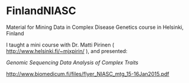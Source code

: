 # FinlandNIASC
Material for Mining Data in Complex Disease Genetics course in Helsinki, Finland

I taught a mini course with Dr. Matti Pirinen ( http://www.helsinki.fi/~mjxpirin/ ), and presented: 

*Genomic Sequencing Data Analysis of Complex Traits* 

http://www.biomedicum.fi/files/flyer_NIASC_mtg_15-16Jan2015.pdf
